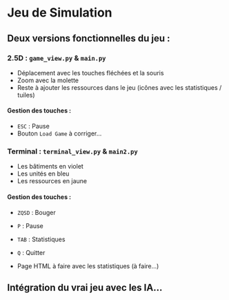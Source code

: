 # Jeu de Simulation

## Deux versions fonctionnelles du jeu :

### 2.5D : `game_view.py` & `main.py`

- Déplacement avec les touches fléchées et la souris
- Zoom avec la molette
- Reste à ajouter les ressources dans le jeu (icônes avec les statistiques / tuiles)

#### Gestion des touches :
- `ESC` : Pause
- Bouton `Load Game` à corriger...

### Terminal : `terminal_view.py` & `main2.py`

- Les bâtiments en violet
- Les unités en bleu
- Les ressources en jaune

#### Gestion des touches :
- `ZQSD` : Bouger
- `P` : Pause
- `TAB` : Statistiques
- `Q` : Quitter

- Page HTML à faire avec les statistiques (à faire...)

## Intégration du vrai jeu avec les IA...


